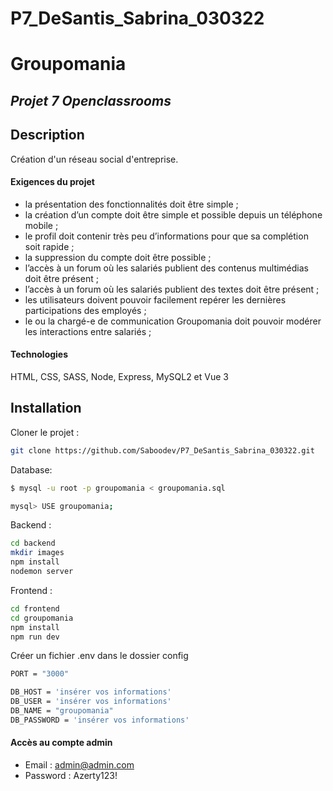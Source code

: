 # P7_DeSantis_Sabrina_030322

# Groupomania
## _Projet 7 Openclassrooms_

## Description
Création d'un réseau social d'entreprise. 
#### Exigences du projet 
- la présentation des fonctionnalités doit être simple ;
- la création d’un compte doit être simple et possible depuis un téléphone mobile ;
- le profil doit contenir très peu d’informations pour que sa complétion soit rapide ;
- la suppression du compte doit être possible ;
- l’accès à un forum où les salariés publient des contenus multimédias doit être présent ;
- l’accès à un forum où les salariés publient des textes doit être présent ;
- les utilisateurs doivent pouvoir facilement repérer les dernières participations des employés ;
- le ou la chargé-e de communication Groupomania doit pouvoir modérer les interactions entre
salariés ;

#### Technologies
HTML, CSS, SASS, Node, Express, MySQL2 et Vue 3

## Installation
Cloner le projet :
```sh
git clone https://github.com/Saboodev/P7_DeSantis_Sabrina_030322.git
```
Database: 
```sh
$ mysql -u root -p groupomania < groupomania.sql

mysql> USE groupomania;
```

Backend :
```sh
cd backend
mkdir images
npm install
nodemon server
```

Frontend :
```sh
cd frontend
cd groupomania
npm install
npm run dev
```

Créer un fichier .env dans le dossier config 

```sh
PORT = "3000"

DB_HOST = 'insérer vos informations'
DB_USER = 'insérer vos informations'
DB_NAME = "groupomania"
DB_PASSWORD = 'insérer vos informations'
```

#### Accès au compte admin

- Email : admin@admin.com
- Password : Azerty123!


